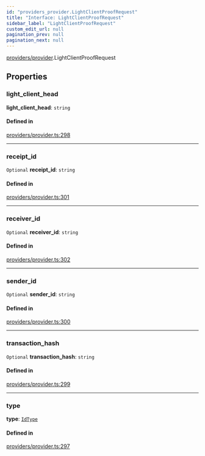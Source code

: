 ```yaml
---
id: "providers_provider.LightClientProofRequest"
title: "Interface: LightClientProofRequest"
sidebar_label: "LightClientProofRequest"
custom_edit_url: null
pagination_prev: null
pagination_next: null
---
```


[providers/provider](../modules/providers_provider.md).LightClientProofRequest

## Properties

### light\_client\_head

 **light\_client\_head**: `string`

#### Defined in

[providers/provider.ts:298](https://github.com/maxhr/near-api-js/blob/a0c9a104/packages/near-api-js/src/providers/provider.ts#L298)

___

### receipt\_id

 `Optional` **receipt\_id**: `string`

#### Defined in

[providers/provider.ts:301](https://github.com/maxhr/near-api-js/blob/a0c9a104/packages/near-api-js/src/providers/provider.ts#L301)

___

### receiver\_id

 `Optional` **receiver\_id**: `string`

#### Defined in

[providers/provider.ts:302](https://github.com/maxhr/near-api-js/blob/a0c9a104/packages/near-api-js/src/providers/provider.ts#L302)

___

### sender\_id

 `Optional` **sender\_id**: `string`

#### Defined in

[providers/provider.ts:300](https://github.com/maxhr/near-api-js/blob/a0c9a104/packages/near-api-js/src/providers/provider.ts#L300)

___

### transaction\_hash

 `Optional` **transaction\_hash**: `string`

#### Defined in

[providers/provider.ts:299](https://github.com/maxhr/near-api-js/blob/a0c9a104/packages/near-api-js/src/providers/provider.ts#L299)

___

### type

 **type**: [`IdType`](../enums/providers_provider.IdType.md)

#### Defined in

[providers/provider.ts:297](https://github.com/maxhr/near-api-js/blob/a0c9a104/packages/near-api-js/src/providers/provider.ts#L297)
